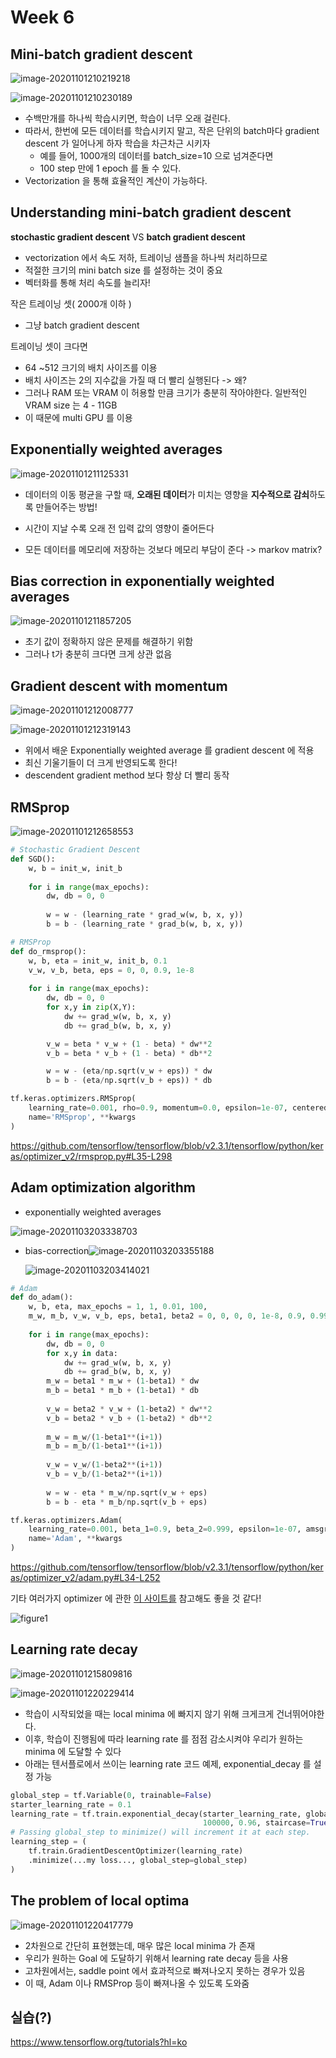 # Week 6

## Mini-batch gradient descent

![image-20201101210219218](doc.assets/image-20201101210219218.png)

![image-20201101210230189](doc.assets/image-20201101210230189.png)

- 수백만개를 하나씩 학습시키면, 학습이 너무 오래 걸린다.
- 따라서, 한번에 모든 데이터를 학습시키지 말고, 작은 단위의  batch마다 gradient descent 가 일어나게 하자 학습을 차근차근 시키자
  - 예를 들어, 1000개의 데이터를 batch_size=10 으로 넘겨준다면
  - 100 step 만에 1 epoch 를 돌 수 있다.
- Vectorization 을 통해 효율적인 계산이 가능하다.



## Understanding mini-batch gradient descent

**stochastic gradient descent** VS **batch gradient descent**

- vectorization 에서 속도 저하, 트레이닝 샘플을 하나씩 처리하므로
- 적절한 크기의 mini batch size 를 설정하는 것이 중요
- 벡터화를 통해 처리 속도를 늘리자!



작은 트레이닝 셋( 2000개 이하 ) 

- 그냥 batch gradient descent

트레이닝 셋이 크다면 

- 64 ~512 크기의 배치 사이즈를 이용
- 배치 사이즈는 2의 지수값을 가질 때 더 빨리 실행된다 -> 왜?
- 그러나 RAM 또는 VRAM 이 허용할 만큼 크기가 충분히 작아야한다. 일반적인 VRAM size 는 4 - 11GB
- 이 때문에 multi GPU 를 이용



## Exponentially weighted averages

![image-20201101211125331](doc.assets/image-20201101211125331.png)

- 데이터의 이동 평균을 구할 때, **오래된 데이터**가 미치는 영향을 **지수적으로 감쇠**하도록 만들어주는 방법!

- 시간이 지날 수록 오래 전 입력 값의 영향이 줄어든다
- 모든 데이터를 메모리에 저장하는 것보다 메모리 부담이 준다 -> markov matrix?



## Bias correction in exponentially weighted averages

![image-20201101211857205](doc.assets/image-20201101211857205.png)

- 초기 값이 정확하지 않은 문제를 해결하기 위함
- 그러나 t가 충분히 크다면 크게 상관 없음



## Gradient descent with momentum

![image-20201101212008777](doc.assets/image-20201101212008777.png)

![image-20201101212319143](doc.assets/image-20201101212319143.png)

- 위에서 배운 Exponentially weighted average 를 gradient descent 에 적용
- 최신 기울기들이 더 크게 반영되도록 한다!
- descendent gradient method 보다 항상 더 빨리 동작



## RMSprop

![image-20201101212658553](doc.assets/image-20201101212658553.png)



```python
# Stochastic Gradient Descent
def SGD():
    w, b = init_w, init_b
    
    for i in range(max_epochs):
        dw, db = 0, 0
        
        w = w - (learning_rate * grad_w(w, b, x, y))
        b = b - (learning_rate * grad_b(w, b, x, y))
```

```python
# RMSProp
def do_rmsprop():
    w, b, eta = init_w, init_b, 0.1
    v_w, v_b, beta, eps = 0, 0, 0.9, 1e-8
    
    for i in range(max_epochs):
        dw, db = 0, 0
        for x,y in zip(X,Y):
            dw += grad_w(w, b, x, y)
            db += grad_b(w, b, x, y)

        v_w = beta * v_w + (1 - beta) * dw**2
        v_b = beta * v_b + (1 - beta) * db**2

        w = w - (eta/np.sqrt(v_w + eps)) * dw
        b = b - (eta/np.sqrt(v_b + eps)) * db
```



```python
tf.keras.optimizers.RMSprop(
    learning_rate=0.001, rho=0.9, momentum=0.0, epsilon=1e-07, centered=False,
    name='RMSprop', **kwargs
)
```

https://github.com/tensorflow/tensorflow/blob/v2.3.1/tensorflow/python/keras/optimizer_v2/rmsprop.py#L35-L298



## Adam optimization algorithm

- exponentially weighted averages

![image-20201103203338703](doc.assets/image-20201103203338703.png)

- bias-correction![image-20201103203355188](doc.assets/image-20201103203355188.png)

  ![image-20201103203414021](doc.assets/image-20201103203414021.png)

```python
# Adam
def do_adam():
	w, b, eta, max_epochs = 1, 1, 0.01, 100, 
    m_w, m_b, v_w, v_b, eps, beta1, beta2 = 0, 0, 0, 0, 1e-8, 0.9, 0.99
    
	for i in range(max_epochs):
		dw, db = 0, 0
		for x,y in data:
			dw += grad_w(w, b, x, y)
			db += grad_b(w, b, x, y)
		m_w = beta1 * m_w + (1-beta1) * dw
		m_b = beta1 * m_b + (1-beta1) * db
		
		v_w = beta2 * v_w + (1-beta2) * dw**2
		v_b = beta2 * v_b + (1-beta2) * db**2
		
		m_w = m_w/(1-beta1**(i+1))
		m_b = m_b/(1-beta1**(i+1))
		
		v_w = v_w/(1-beta2**(i+1))
		v_b = v_b/(1-beta2**(i+1))
			
		w = w - eta * m_w/np.sqrt(v_w + eps)
		b = b - eta * m_b/np.sqrt(v_b + eps)
```



```python
tf.keras.optimizers.Adam(
    learning_rate=0.001, beta_1=0.9, beta_2=0.999, epsilon=1e-07, amsgrad=False,
    name='Adam', **kwargs
)
```

https://github.com/tensorflow/tensorflow/blob/v2.3.1/tensorflow/python/keras/optimizer_v2/adam.py#L34-L252



기타 여러가지 optimizer 에 관한 [이 사이트를](https://hiddenbeginner.github.io/deeplearning/2019/09/22/optimization_algorithms_in_deep_learning.html#Adam) 참고해도 좋을 것 같다!





![figure1](doc.assets/optimizers_figure1.png)

## Learning rate decay

![image-20201101215809816](doc.assets/image-20201101215809816.png)

![image-20201101220229414](doc.assets/image-20201101220229414.png)

- 학습이 시작되었을 때는 local minima 에 빠지지 않기 위해 크게크게 건너뛰어야한다.
- 이후, 학습이 진행됨에 따라 learning rate 를 점점 감소시켜야 우리가 원하는 minima 에 도달할 수 있다
- 아래는 텐서플로에서 쓰이는 learning rate 코드 예제, exponential_decay 를 설정 가능

```python
global_step = tf.Variable(0, trainable=False)
starter_learning_rate = 0.1
learning_rate = tf.train.exponential_decay(starter_learning_rate, global_step,
                                           100000, 0.96, staircase=True)
# Passing global_step to minimize() will increment it at each step.
learning_step = (
    tf.train.GradientDescentOptimizer(learning_rate)
    .minimize(...my loss..., global_step=global_step)
)
```



## The problem of local optima

![image-20201101220417779](doc.assets/image-20201101220417779.png)

- 2차원으로 간단히 표현했는데, 매우 많은 local minima 가 존재
- 우리가 원하는 Goal 에 도달하기 위해서 learning rate decay 등을 사용
- 고차원에서는, saddle point 에서 효과적으로 빠져나오지 못하는 경우가 있음
- 이 때, Adam 이나 RMSProp 등이 빠져나올 수 있도록 도와줌



## 실습(?)





https://www.tensorflow.org/tutorials?hl=ko

